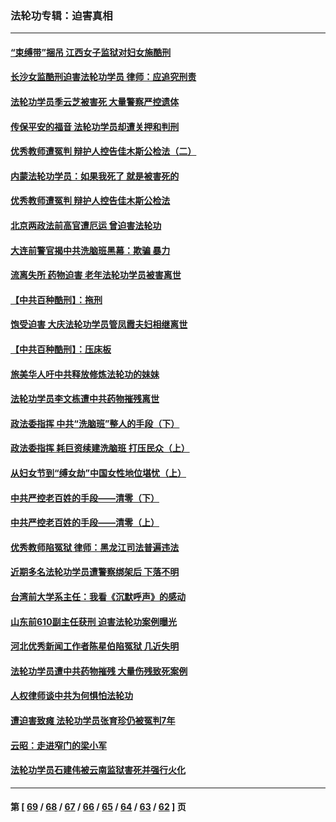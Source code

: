 ### 法轮功专辑：迫害真相
---
#### [“束缚带”捆吊 江西女子监狱对妇女施酷刑](../../pages/nf4379/n13682860.md?04020430) 
#### [长沙女监酷刑迫害法轮功学员 律师：应追究刑责](../../pages/nf4379/n13684077.md?04020430) 
#### [法轮功学员季云芝被害死 大量警察严控遗体](../../pages/nf4379/n13683424.md?04020430) 
#### [传保平安的福音 法轮功学员却遭关押和判刑](../../pages/nf4379/n13678842.md?04020430) 
#### [优秀教师遭冤判 辩护人控告佳木斯公检法（二）](../../pages/nf4379/n13672516.md?04020430) 
#### [内蒙法轮功学员：如果我死了 就是被害死的](../../pages/nf4379/n13672964.md?04020430) 
#### [优秀教师遭冤判 辩护人控告佳木斯公检法](../../pages/nf4379/n13667637.md?04020430) 
#### [北京两政法前高官遭厄运 曾迫害法轮功](../../pages/nf4379/n13664915.md?04020430) 
#### [大连前警官揭中共洗脑班黑幕：欺骗 暴力](../../pages/nf4379/n13662506.md?04020430) 
#### [流离失所 药物迫害 老年法轮功学员被害离世](../../pages/nf4379/n13660094.md?04020430) 
#### [【中共百种酷刑】：拖刑](../../pages/nf4379/n13656048.md?04020430) 
#### [饱受迫害 大庆法轮功学员管凤霞夫妇相继离世](../../pages/nf4379/n13653590.md?04020430) 
#### [【中共百种酷刑】：压床板](../../pages/nf4379/n13647678.md?04020430) 
#### [旅美华人吁中共释放修炼法轮功的妹妹](../../pages/nf4379/n13650621.md?04020430) 
#### [法轮功学员李文栋遭中共药物摧残离世](../../pages/nf4379/n13645413.md?04020430) 
#### [政法委指挥 中共“洗脑班”整人的手段（下）](../../pages/nf4379/n13642928.md?04020430) 
#### [政法委指挥 耗巨资续建洗脑班 打压民众（上）](../../pages/nf4379/n13636730.md?04020430) 
#### [从妇女节到“缚女劫”中国女性地位堪忧（上）](../../pages/nf4379/n13639944.md?04020430) 
#### [中共严控老百姓的手段——清零（下）](../../pages/nf4379/n13628364.md?04020430) 
#### [中共严控老百姓的手段——清零（上）](../../pages/nf4379/n13623997.md?04020430) 
#### [优秀教师陷冤狱 律师：黑龙江司法普遍违法](../../pages/nf4379/n13619136.md?04020430) 
#### [近期多名法轮功学员遭警察绑架后 下落不明](../../pages/nf4379/n13616482.md?04020430) 
#### [台湾前大学系主任：我看《沉默呼声》的感动](../../pages/nf4379/n13616864.md?04020430) 
#### [山东前610副主任获刑 迫害法轮功案例曝光](../../pages/nf4379/n13613775.md?04020430) 
#### [河北优秀新闻工作者陈星伯陷冤狱 几近失明](../../pages/nf4379/n13611204.md?04020430) 
#### [法轮功学员遭中共药物摧残 大量伤残致死案例](../../pages/nf4379/n13604789.md?04020430) 
#### [人权律师谈中共为何惧怕法轮功](../../pages/nf4379/n13601990.md?04020430) 
#### [遭迫害致瘫 法轮功学员张育珍仍被冤判7年](../../pages/nf4379/n13565875.md?04020430) 
#### [云昭：走进窄门的梁小军](../../pages/nf4379/n13605425.md?04020430) 
#### [法轮功学员石建伟被云南监狱害死并强行火化](../../pages/nf4379/n13599603.md?04020430) 

---
#### 第 [ [69](./69.md?04020430) / [68](./68.md?04020430) / [67](./67.md?04020430) / [66](./66.md?04020430) / [65](./65.md?04020430) / [64](./64.md?04020430) / [63](./63.md?04020430) / [62](./62.md?04020430) ] 页
